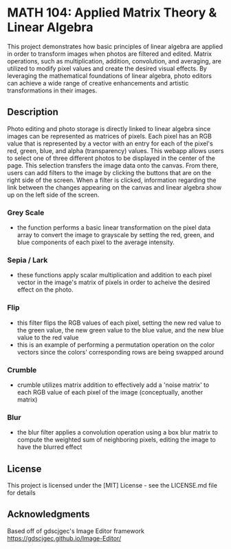 # MATH 104: Applied Matrix Theory & Linear Algebra

This project demonstrates how basic principles of linear algebra are applied in order to transform images when photos are filtered and edited. Matrix operations, such as multiplication, addition, convolution, and averaging, are utilized to modify pixel values and create the desired visual effects. By leveraging the mathematical foundations of linear algebra, photo editors can achieve a wide range of creative enhancements and artistic transformations in their images.


## Description

Photo editing and photo storage is directly linked to linear algebra since images can be represented as matrices of pixels. Each pixel has an RGB value that is represented by a vector with an entry for each of the pixel's red, green, blue, and alpha (transparency) values. This webapp allows users to select one of three different photos to be displayed in the center of the page. This selection transfers the image data onto the canvas. From there, users can add filters to the image by clicking the buttons that are on the right side of the screen. When a filter is clicked, information regarding the link between the changes appearing on the canvas and linear algebra show up on the left side of the screen. 

### Grey Scale
- the function performs a basic linear transformation on the pixel data array to convert the image to grayscale by setting the red, green, and blue components of each pixel to the average intensity.

### Sepia / Lark
- these functions apply scalar multiplication and addition to each pixel vector in the image's matrix of pixels in order to acheive the desired effect on the photo.

### Flip
- this filter flips the RGB values of each pixel, setting the new red value to the green value, the new green value to the blue value, and the new blue value to the red value
- this is an example of performing a permutation operation on the color vectors since the colors' corresponding rows are being swapped around

### Crumble
- crumble utilizes matrix addition to effectively add a 'noise matrix' to each RGB value of each pixel of the image (conceptually, another matrix)

### Blur
-  the blur filter applies a convolution operation using a box blur matrix to compute the weighted sum of neighboring pixels, editing the image to have the blurred effect


## License

This project is licensed under the [MIT] License - see the LICENSE.md file for details

## Acknowledgments

Based off of gdscjgec's Image Editor framework
https://gdscjgec.github.io/Image-Editor/
